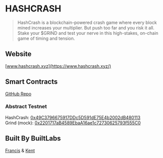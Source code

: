 # HASHCRASH

> HashCrash is a blockchain-powered crash game where every block mined increases your multiplier. But push too far and you risk it all. Stake your $GRIND and test your nerve in this high-stakes, on-chain game of timing and tension.


## Website
[www.hashcrash.xyz](https://www.hashcrash.xyz/)

## Smart Contracts

[GitHub Repo](https://github.com/builtlabs/grind-hackathon-contracts)

### Abstract Testnet
HashCrash: [0x49C3796675917DDc5D591dE75E4b2002dB480113](https://sepolia.abscan.org/address/0x49C3796675917DDc5D591dE75E4b2002dB480113)                            
Grind (mock): [0x2201717aB4589EbaA16ae1c72730625793f555C0](https://sepolia.abscan.org/address/0x2201717aB4589EbaA16ae1c72730625793f555C0)

## Built By BuiltLabs

[Francis](https://x.com/BuiltByFrancis) & [Kent](https://x.com/DylanKentish)